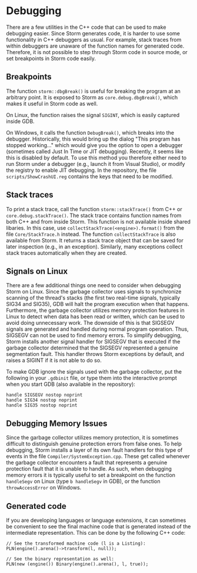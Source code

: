 Debugging
==========

There are a few utilities in the C++ code that can be used to make debugging easier. Since Storm
generates code, it is harder to use some functionality in C++ debuggers as usual. For example, stack
traces from within debuggers are unaware of the function names for generated code. Therefore, it is
not possible to step through Storm code in source mode, or set breakpoints in Storm code easily.


Breakpoints
------------

The function `storm::dbgBreak()` is useful for breaking the program at an arbitrary point. It is
exposed to Storm as `core.debug.dbgBreak()`, which makes it useful in Storm code as well.

On Linux, the function raises the signal `SIGINT`, which is easily captured inside GDB.

On Windows, it calls the function `DebugBreak()`, which breaks into the debugger. Historically, this
would bring up the dialog "This program has stopped working..." which would give you the option to
open a debugger (sometimes called Just In Time or JIT debugging). Recently, it seems like this is
disabled by default. To use this method you therefore either need to run Storm under a debugger
(e.g., launch it from Visual Studio), or modify the registry to enable JIT debugging. In the
repository, the file `scripts/ShowCrashUI.reg` contains the keys that need to be modified.


Stack traces
-------------

To print a stack trace, call the function `storm::stackTrace()` from C++ or
`core.debug.stackTrace()`. The stack trace contains function names from both C++ and from inside
Storm. This function is not available inside shared libaries. In this case, use
`collectStackTrace(<engine>).format()` from the file `Core/StackTrace.h` instead. The function
`collectStackTrace` is also available from Storm. It returns a stack trace object that can be saved
for later inspection (e.g., in an exception). Similarly, many exceptions collect stack traces
automatically when they are created.


Signals on Linux
-----------------

There are a few additional things one need to consider when debugging Storm on Linux. Since the
garbage collector uses signals to synchronize scanning of the thread's stacks (the first two
real-time signals, typically SIG34 and SIG35), GDB will halt the program execution when that
happens. Furthermore, the garbage collector utilizes memory protection features in Linux to detect
when data has been read or written, which can be used to avoid doing unnecessary work. The downside
of this is that SIGSEGV signals are generated and handled during normal program operation. Thus,
SIGSEGV can not be used to find memory errors. To simplify debugging, Storm installs another signal
handler for SIGSEGV that is executed if the garbage collector determined that the SIGSEGV
represented a genuine segmentation fault. This handler throws Storm exceptions by default, and
raises a SIGINT if it is not able to do so.

To make GDB ignore the signals used with the garbage collector, put the following in your `.gdbinit`
file, or type them into the interactive prompt when you start GDB (also available in the repository):

```
handle SIGSEGV nostop noprint
handle SIG34 nostop noprint
handle SIG35 nostop noprint
```


Debugging Memory Issues
-----------------------

Since the garbage collector utilizes memory protection, it is sometimes difficult to distinguish
genuine protection errors from false ones. To help debugging, Storm installs a layer of its own
fault handlers for this type of events in the file `Compiler/SystemException.cpp`. These get called
whenever the garbage collector encounters a fault that represents a genuine protection fault that it
is unable to handle. As such, when debugging memory errors it is typically useful to set a
breakpoint on the function `handleSegv` on Linux (type `b handleSegv` in GDB), or the function
`throwAccessError` on Windows.


Generated code
---------------

If you are developing languages or language extensions, it can sometimes be convenient to see the
final machine code that is generated instead of the intermediate representation. This can be done by
the following C++ code:

```
// See the transformed machine code (l is a Listing):
PLN(engine().arena()->transform(l, null));

// See the binary representation as well:
PLN(new (engine()) Binary(engine().arena(), l, true));
```